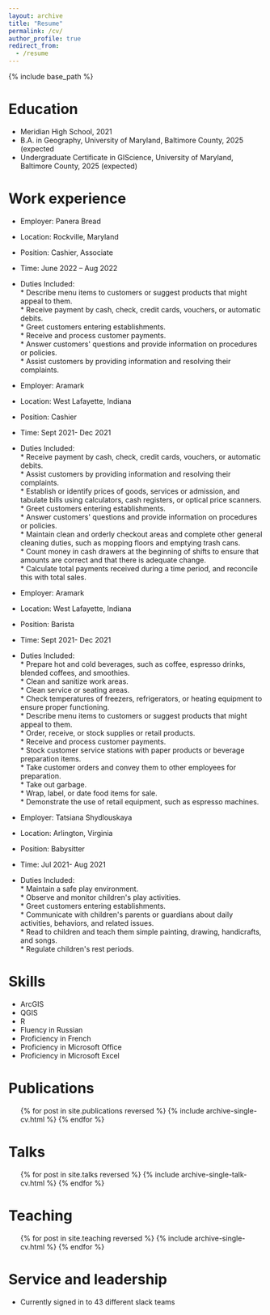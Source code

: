 ```yaml
---
layout: archive
title: "Resume"
permalink: /cv/
author_profile: true
redirect_from:
  - /resume
---
```


{% include base_path %}

Education
======
* Meridian High School, 2021
* B.A. in Geography, University of Maryland, Baltimore County, 2025 (expected
* Undergraduate Certificate in GIScience, University of Maryland, Baltimore County, 2025 (expected)

Work experience
======
* Employer: Panera Bread
* Location: Rockville, Maryland
* Position: Cashier, Associate 
* Time: June 2022 – Aug 2022
* Duties Included: </br>
        * Describe menu items to customers or suggest products that might appeal to them.</br>
        * Receive payment by cash, check, credit cards, vouchers, or automatic debits.</br>
        * Greet customers entering establishments.</br>
        * Receive and process customer payments.</br>
        * Answer customers' questions and provide information on procedures or policies.</br>
        * Assist customers by providing information and resolving their complaints.

* Employer: Aramark
* Location: West Lafayette, Indiana
* Position: Cashier 
* Time: Sept 2021- Dec 2021
* Duties Included: </br>
        * Receive payment by cash, check, credit cards, vouchers, or automatic debits.</br>
        * Assist customers by providing information and resolving their complaints.</br>
        * Establish or identify prices of goods, services or admission, and tabulate bills using calculators, cash registers, or optical             price scanners.</br>
        * Greet customers entering establishments.</br>
        * Answer customers' questions and provide information on procedures or policies.</br>
        * Maintain clean and orderly checkout areas and complete other general cleaning duties, such as mopping floors and emptying trash            cans.</br>
        * Count money in cash drawers at the beginning of shifts to ensure that amounts are correct and that there is adequate change.</br>
        * Calculate total payments received during a time period, and reconcile this with total sales.

* Employer: Aramark
* Location: West Lafayette, Indiana
* Position: Barista 
* Time: Sept 2021- Dec 2021
* Duties Included: </br>
        * Prepare hot and cold beverages, such as coffee, espresso drinks, blended coffees, and smoothies.</br>
        * Clean and sanitize work areas.</br>
        * Clean service or seating areas.</br>
        * Check temperatures of freezers, refrigerators, or heating equipment to ensure proper functioning.</br>
        * Describe menu items to customers or suggest products that might appeal to them.</br>
        * Order, receive, or stock supplies or retail products.</br>
        * Receive and process customer payments.</br>
        * Stock customer service stations with paper products or beverage preparation items.</br>
        * Take customer orders and convey them to other employees for preparation.</br>
        * Take out garbage.</br>
        * Wrap, label, or date food items for sale.</br>
        * Demonstrate the use of retail equipment, such as espresso machines.

* Employer: Tatsiana Shydlouskaya
* Location: Arlington, Virginia
* Position: Babysitter 
* Time: Jul 2021- Aug 2021
* Duties Included: </br>
        * Maintain a safe play environment.</br>
        * Observe and monitor children's play activities.</br>
        * Greet customers entering establishments.</br>
        * Communicate with children's parents or guardians about daily activities, behaviors, and related issues.</br>
        * Read to children and teach them simple painting, drawing, handicrafts, and songs.</br>
        * Regulate children's rest periods.
  
Skills
======
* ArcGIS 
* QGIS
* R
* Fluency in Russian
* Proficiency in French
* Proficiency in Microsoft Office
* Proficiency in Microsoft Excel

Publications
======
  <ul>{% for post in site.publications reversed %}
    {% include archive-single-cv.html %}
  {% endfor %}</ul>
  
Talks
======
  <ul>{% for post in site.talks reversed %}
    {% include archive-single-talk-cv.html  %}
  {% endfor %}</ul>
  
Teaching
======
  <ul>{% for post in site.teaching reversed %}
    {% include archive-single-cv.html %}
  {% endfor %}</ul>
  
Service and leadership
======
* Currently signed in to 43 different slack teams
